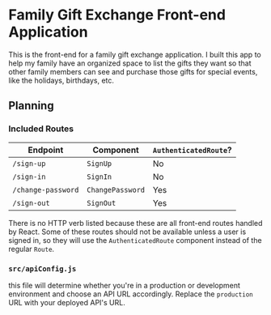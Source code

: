 # Family Gift Exchange Front-end Application
This is the front-end for a family gift exchange application. I built this app to help my family have an organized space to list the gifts they want so that other family members can see and purchase those gifts for special events, like the holidays, birthdays, etc.

## Planning

### Included Routes

| Endpoint         | Component | `AuthenticatedRoute`? |
|------------------|-------------------|-------|
| `/sign-up`       | `SignUp`    | No |
| `/sign-in`       | `SignIn`    | No |
| `/change-password` | `ChangePassword`  | Yes |
| `/sign-out`        | `SignOut`   | Yes |

There is no HTTP verb listed because these are all front-end routes handled by
React. Some of these routes should not be available unless a user is signed in,
so they will use the `AuthenticatedRoute` component instead of the regular
`Route`.

### `src/apiConfig.js`

this file will determine whether you're in a production or development
environment and choose an API URL accordingly. Replace the
`production` URL with your deployed API's URL.
